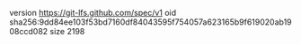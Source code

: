 version https://git-lfs.github.com/spec/v1
oid sha256:9dd84ee103f53bd7160df84043595f754057a623165b9f619020ab1908ccd082
size 2198

